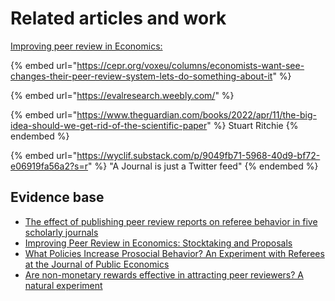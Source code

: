 # Related articles and work

[Improving peer review in Economics: ](https://evalresearch.weebly.com/)

{% embed url="https://cepr.org/voxeu/columns/economists-want-see-changes-their-peer-review-system-lets-do-something-about-it" %}

{% embed url="https://evalresearch.weebly.com/" %}

{% embed url="https://www.theguardian.com/books/2022/apr/11/the-big-idea-should-we-get-rid-of-the-scientific-paper" %}
Stuart Ritchie
{% endembed %}



{% embed url="https://wyclif.substack.com/p/9049fb71-5968-40d9-bf72-e06919fa56a2?s=r" %}
"A Journal is just a Twitter feed"&#x20;
{% endembed %}



## **Evidence base**

* [The effect of publishing peer review reports on referee behavior in five scholarly journals](https://www.nature.com/articles/s41467-018-08250-2)
* [Improving Peer Review in Economics: Stocktaking and Proposals](https://evalresearch.weebly.com/uploads/1/3/3/4/133478410/improving\_peer\_review\_in\_economics\_-\_charness\_et\_al..pdf)
* [What Policies Increase Prosocial Behavior? An Experiment with Referees at the Journal of Public Economics](https://www.aeaweb.org/full\_issue.php?doi=10.1257/jep.28.3#page=173)[ ](https://evalresearch.weebly.com/uploads/1/3/3/4/133478410/improving\_peer\_review\_in\_economics\_-\_charness\_et\_al..pdf)
* [Are non-monetary rewards effective in attracting peer reviewers? A natural experiment](https://www.researchgate.net/profile/Marco-Seeber-2/publication/327786292\_Are\_non-monetary\_rewards\_effective\_in\_attracting\_peer\_reviewers\_A\_natural\_experiment/links/5bb7649e299bf1049b6feacf/Are-non-monetary-rewards-effective-in-attracting-peer-reviewers-A-natural-experiment.pdf)



